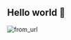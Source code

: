 ## Hello world 👋
![from_url](https://media.licdn.com/dms/image/v2/D4E16AQESVn6m8gwrrw/profile-displaybackgroundimage-shrink_350_1400/profile-displaybackgroundimage-shrink_350_1400/0/1665738967300?e=1733356800&v=beta&t=OlEjzlV9dUsoTCOtk828zUBKFSxtGWMUiUGHPJTYTMs)
<!--
**Marvy-code/Marvy-code** is a ✨ _special_ ✨ repository because its `README.md` (this file) appears on your GitHub profile.

Here are some ideas to get you started:

- 🔭 I’m currently working on ...
- 🌱 I’m currently learning ...
- 👯 I’m looking to collaborate on ...
- 🤔 I’m looking for help with ...
- 💬 Ask me about ...
- 📫 How to reach me: ...
- 😄 Pronouns: ...
- ⚡ Fun fact: ...
-->
